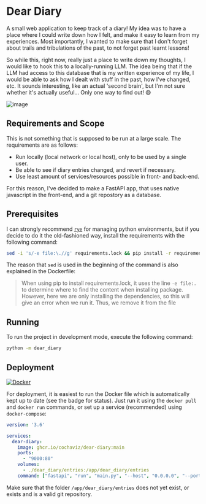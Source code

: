 # Dear Diary


A small web application to keep track of a diary! My idea was to have a place where I could write down how I felt, and make it easy to learn from my experiences. Most importantly, I wanted to
make sure that I don't forget about trails and tribulations of the past, to not forget past learnt lessons!

So while this, right now, really just a place to write down my thoughts, I would like to hook this to a locally-running LLM. The idea being that if the LLM had access to this database that is my written experience of my life,
I would be able to ask how I dealt with stuff in the past, how I've changed, etc. It sounds interesting, like an actual 'second brain', but I'm not sure whether it's actually useful... Only one way to find out! 😄

![image](https://github.com/user-attachments/assets/fc3e8176-7a1a-4385-b2b5-3020d481e494)

## Requirements and Scope

This is not something that is supposed to be run at a large scale. The requirements are as follows:

 - Run locally (local network or local host), only to be used by a single user.
 - Be able to see if diary entries changed, and revert if necessary.
 - Use least amount of services/resources possible in front- and back-end.

For this reason, I've decided to make a FastAPI app, that uses native javascript in the front-end, and a git repostory as a database. 

## Prerequisites

I can strongly recommend [`rye`](https://rye.astral.sh/) for managing python environments, but if you decide to do it the old-fashioned way, install the 
requirements with the following command:

```bash
sed -i 's/-e file:\.//g' requirements.lock && pip install -r requirements.lock
```
The reason that `sed` is used in the beginning of the command is also explained in the Dockerfile:

> When using pip to install requirements.lock, it uses the line `-e file:.` to
> determine where to find the content when installing package. However, here we
> are only installing the dependencies, so this will give an error when we run it.
> Thus, we remove it from the file

## Running

To run the project in development mode, execute the following command:

```bash
python -m dear_diary
```

## Deployment

[![Docker](https://github.com/cochaviz/dear-diary/actions/workflows/docker-publish.yml/badge.svg)](https://github.com/cochaviz/dear-diary/actions/workflows/docker-publish.yml)

For deployment, it is easiest to run the Docker file which is automatically kept up to date (see the badge for status). Just run it using the `docker pull` and `docker run` commands, or set up a service (recommended) using `docker-compose`:

```yaml
version: '3.6'

services:
  dear-diary:
    image: ghcr.io/cochaviz/dear-diary:main
    ports:
      - "9000:80"
    volumes:
      - ./dear_diary/entries:/app/dear_diary/entries
    command: ["fastapi", "run", "main.py", "--host", "0.0.0.0", "--port", "80"]
```

Make sure that the folder `/app/dear_diary/entries` does not yet exist, or exists and is a valid git repository.
